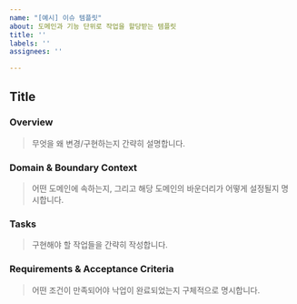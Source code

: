 ```yaml
---
name: "[예시] 이슈 템플릿"
about: 도메인과 기능 단위로 작업을 할당받는 템플릿
title: ''
labels: ''
assignees: ''

---
```


## Title

### Overview
> 무엇을 왜 변경/구현하는지 간략히 설명합니다.

### Domain & Boundary Context
> 어떤 도메인에 속하는지, 그리고 해당 도메인의 바운더리가 어떻게 설정될지 명시합니다.

### Tasks
> 구현해야 할 작업들을 간략히 작성합니다.

### Requirements & Acceptance Criteria
> 어떤 조건이 만족되어야 낙업이 완료되었는지 구체적으로 명시합니다.
